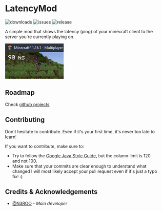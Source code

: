# LatencyMod
![downloads](https://img.shields.io/github/downloads/n3roo/latencymod/total.svg)
![issues](https://img.shields.io/github/issues/n3roo/latencymod.svg)
![release](https://img.shields.io/github/release/n3roo/latencymod.svg)

A simple mod that shows the latency (ping) of your minecraft client to the server you're currently playing on.

![screenshot](.github/images/screenshot.png)

## Roadmap
Check [github projects](https://github.com/N3ROO/LatencyMod/projects)

## Contributing
Don't hesitate to contribute. Even if it's your first time, it's never too late to learn!

If you want to contribute, make sure to:
- Try to follow the [Google Java Style Guide](https://google.github.io/styleguide/javaguide.html), but the column limit is 120 and not 100.
- Make sure that your commits are clear enough to understand what changed
I will most likely accept your pull request even if it's just a typo fix! :)

## Credits & Acknowledgements

- [@N3ROO](https://github.com/N3ROO)  - *Main developer*
